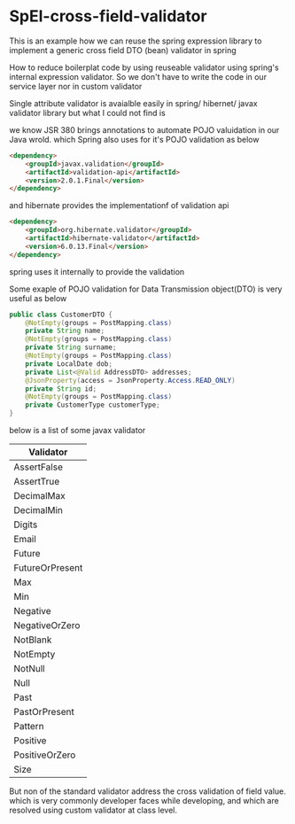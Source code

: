 # SpEl-cross-field-validator
This is an example how we can reuse the spring expression library to implement a generic cross field DTO (bean) validator in spring 


How to reduce boilerplat code by using reuseable validator using spring's internal expression validator. So we don't have to write the code in our service layer nor in custom validator


Single attribute validator is avaialble easily in spring/ hibernet/ javax validator library but what I could not find is 

we know JSR 380 brings annotations to automate POJO valuidation in our Java wrold. which Spring also uses for it's POJO validation as below 

```html
<dependency>
    <groupId>javax.validation</groupId>
    <artifactId>validation-api</artifactId>
    <version>2.0.1.Final</version>
</dependency>
```

and hibernate provides the implementationf of validation api

```html
<dependency>
    <groupId>org.hibernate.validator</groupId>
    <artifactId>hibernate-validator</artifactId>
    <version>6.0.13.Final</version>
</dependency>
```

spring uses it internally to provide the validation

Some exaple of POJO validation for Data Transmission object(DTO) is very useful as below 


```java
public class CustomerDTO {
    @NotEmpty(groups = PostMapping.class)
    private String name;
    @NotEmpty(groups = PostMapping.class)
    private String surname;
    @NotEmpty(groups = PostMapping.class)
    private LocalDate dob;
    private List<@Valid AddressDTO> addresses;
    @JsonProperty(access = JsonProperty.Access.READ_ONLY)
    private String id;
    @NotEmpty(groups = PostMapping.class)
    private CustomerType customerType;
}
```



below is a list of some javax validator 

|  Validator      |
| --------------- |
| AssertFalse     |
| AssertTrue      |
| DecimalMax      |
| DecimalMin      |
| Digits          |
| Email           |
| Future          |  
| FutureOrPresent |
| Max             |  
| Min             |
| Negative        |
| NegativeOrZero  |
| NotBlank        |
| NotEmpty        | 
| NotNull         |  
| Null            |
| Past            | 
| PastOrPresent   |
| Pattern         | 
| Positive        |  
| PositiveOrZero  | 
| Size            |

But non of the standard validator address the cross validation of field value. which is very commonly developer faces while developing, and which are resolved using custom validator at class level.
 